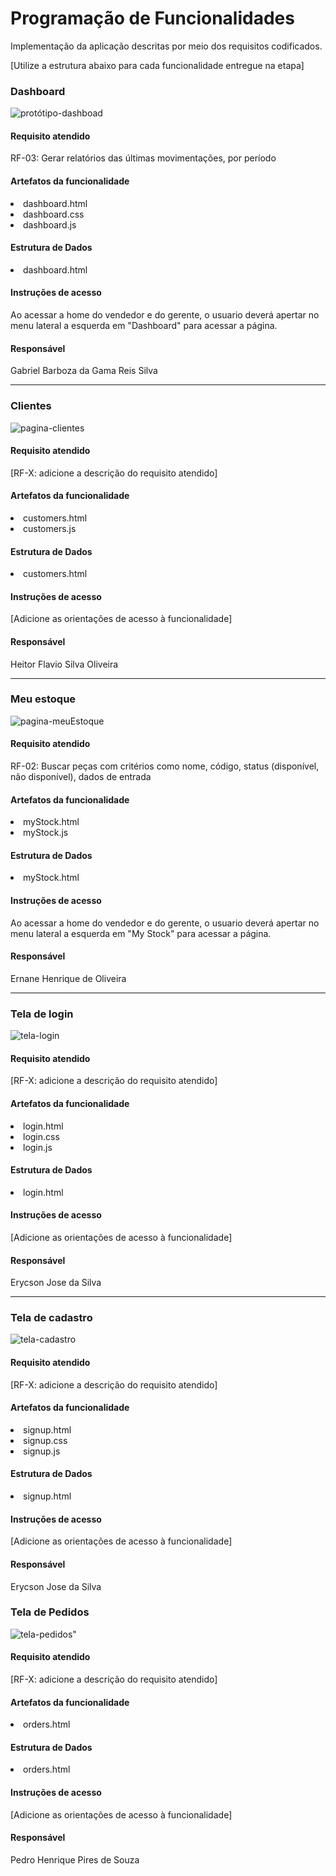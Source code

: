 # Programação de Funcionalidades

Implementação da aplicação descritas por meio dos requisitos codificados. 

[Utilize a estrutura abaixo para cada funcionalidade entregue na etapa]

### Dashboard

<img src="img/DashboardSFAP.png" alt="protótipo-dashboad">


#### Requisito atendido

RF-03: Gerar relatórios das últimas movimentações, por período


#### Artefatos da funcionalidade

<li>dashboard.html</li>
<li>dashboard.css</li>
<li>dashboard.js</li>

#### Estrutura de Dados

<li>dashboard.html</li>


#### Instruções de acesso

Ao acessar a home do vendedor e do gerente, o usuario deverá apertar no menu lateral a esquerda em "Dashboard" para acessar a página.


#### Responsável

Gabriel Barboza da Gama Reis Silva

<hr>

### Clientes

<img src="img/clientesSFAP.png" alt="pagina-clientes">


#### Requisito atendido

[RF-X: adicione a descrição do requisito atendido]


#### Artefatos da funcionalidade

<li>customers.html</li>
<li>customers.js</li>


#### Estrutura de Dados

<li>customers.html</li>


#### Instruções de acesso

[Adicione as orientações de acesso à funcionalidade]


#### Responsável

Heitor Flavio Silva Oliveira

<hr>

### Meu estoque

<img src="img/meuEstoqueSFAP.png" alt="pagina-meuEstoque">


#### Requisito atendido

RF-02: Buscar peças com critérios como nome, código, status (disponível, não disponível), dados de entrada


#### Artefatos da funcionalidade

<li>myStock.html</li>
<li>myStock.js</li>


#### Estrutura de Dados

<li>myStock.html</li>


#### Instruções de acesso

Ao acessar a home do vendedor e do gerente, o usuario deverá apertar no menu lateral a esquerda em "My Stock" para acessar a página.


#### Responsável

Ernane Henrique de Oliveira

<hr>

### Tela de login

<img src="img/loginSFAP.png" alt="tela-login">


#### Requisito atendido

[RF-X: adicione a descrição do requisito atendido]


#### Artefatos da funcionalidade

<li>login.html</li>
<li>login.css</li>
<li>login.js</li>


#### Estrutura de Dados

<li>login.html</li>


#### Instruções de acesso

[Adicione as orientações de acesso à funcionalidade]


#### Responsável

Erycson Jose da Silva

<hr>

### Tela de cadastro

<img src="img/cadastroSFAP.png" alt="tela-cadastro">

#### Requisito atendido

[RF-X: adicione a descrição do requisito atendido]


#### Artefatos da funcionalidade

<li>signup.html</li>
<li>signup.css</li>
<li>signup.js</li>


#### Estrutura de Dados

<li>signup.html</li>


#### Instruções de acesso

[Adicione as orientações de acesso à funcionalidade]


#### Responsável

Erycson Jose da Silva

### Tela de Pedidos

<img src="img/pedidosSFAP.png" alt="tela-pedidos">"

#### Requisito atendido

[RF-X: adicione a descrição do requisito atendido]


#### Artefatos da funcionalidade

<li>orders.html</li>



#### Estrutura de Dados

<li>orders.html</li>


#### Instruções de acesso

[Adicione as orientações de acesso à funcionalidade]


#### Responsável

Pedro Henrique Pires de Souza
